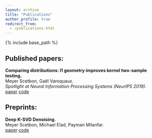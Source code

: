 ```yaml
---
layout: archive
title: "Publications"
author_profile: true
redirect_from:
  - /publications.html
---
```



{% include base_path %}


## Published papers:
**Comparing distributions: l1 geometry improves kernel two-sample testing.**  
Meyer Scetbon, Gaël Varoquaux.  
*Spotlight at Neural Information Processing Systems  (NeurIPS 2019).*  
[paper](https://arxiv.org/pdf/1909.09264.pdf)
[code](https://github.com/meyerscetbon/l1_two_sample_test)



## Preprints:
**Deep K-SVD Denoising.**  
Meyer Scetbon, Michael Elad, Payman Milanfar.   
[paper](https://arxiv.org/pdf/1909.13164.pdf)
[code](https://github.com/meyerscetbon/Deep-K-SVD)

